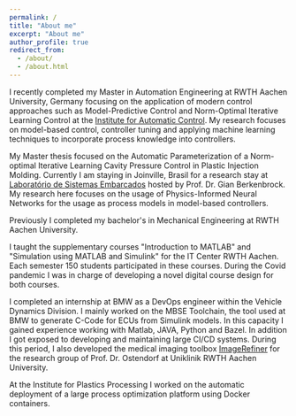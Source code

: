 ```yaml
---
permalink: /
title: "About me"
excerpt: "About me"
author_profile: true
redirect_from: 
  - /about/
  - /about.html
---
```


I recently completed my Master in Automation Engineering at RWTH Aachen University, Germany focusing on the application of modern control approaches such as Model-Predictive Control and Norm-Optimal Iterative Learning Control at the [Institute for Automatic Control](https://www.irt.rwth-aachen.de/).
My research focuses on model-based control, controller tuning and applying machine learning techniques to incorporate process knowledge into controllers.

My Master thesis focused on the Automatic Parameterization of a Norm-optimal Iterative Learning Cavity Pressure Control in Plastic Injection Molding. 
Currently I am staying in Joinville, Brasil for a research stay at [Laboratório de Sistemas Embarcados](https://lselab.ufsc.br/) hosted by Prof. Dr. Gian Berkenbrock.
My research here focuses on the usage of Physics-Informed Neural Networks for the usage as process models in model-based controllers.

Previously I completed my bachelor's in Mechanical Engineering at RWTH Aachen University. 

I taught the supplementary courses "Introduction to MATLAB" and "Simulation using MATLAB and Simulink" for the IT Center RWTH Aachen. 
Each semester 150 students participated in these courses. 
During the Covid pandemic I was in charge of developing a novel digital course design for both courses. 

I completed an internship at BMW as a DevOps engineer within the Vehicle Dynamics Division. 
I mainly worked on the MBSE Toolchain, the tool used at BMW to generate C-Code for ECUs from Simulink models. 
In this capacity I gained experience working with Matlab, JAVA, Python and Bazel. In addition I got exposed to developing and maintaining large CI/CD systems.
During this period, I also developed the medical imaging toolbox [ImageRefiner](https://github.com/RobertGoellinger/ImageRefiner) for the research group of Prof. Dr. Ostendorf at Uniklinik RWTH Aachen University. 

At the Institute for Plastics Processing I worked on the automatic deployment of a large process optimization platform using Docker containers. 
